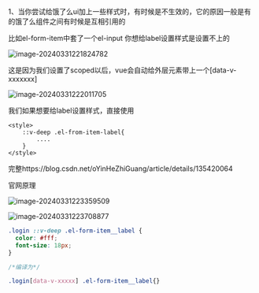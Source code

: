  1、当你尝试给饿了么ui加上一些样式时，有时候是不生效的，它的原因一般是有的饿了么组件之间有时候是互相引用的

比如el-form-item中套了一个el-input  你想给label设置样式是设置不上的

![image-20240331221824782](https://ttqblogimg.oss-cn-beijing.aliyuncs.com/image-20240331221824782.png)

这是因为我们设置了scoped以后，vue会自动给外层元素带上一个[data-v-xxxxxxx]

![image-20240331222011705](https://ttqblogimg.oss-cn-beijing.aliyuncs.com/image-20240331222011705.png)





我们如果想要给label设置样式，直接使用

```vue
<style>
    ::v-deep .el-from-item-label{
        ....
    }
</style>
```



完整https://blog.csdn.net/oYinHeZhiGuang/article/details/135420064



官网原理

![image-20240331223359509](https://ttqblogimg.oss-cn-beijing.aliyuncs.com/image-20240331223359509.png)

![image-20240331223708877](https://ttqblogimg.oss-cn-beijing.aliyuncs.com/image-20240331223708877.png)

```css
.login ::v-deep .el-form-item__label {
  color: #fff;
  font-size: 18px;
}

/*编译为*/

.login[data-v-xxxxx] .el-form-item__label{}
```

